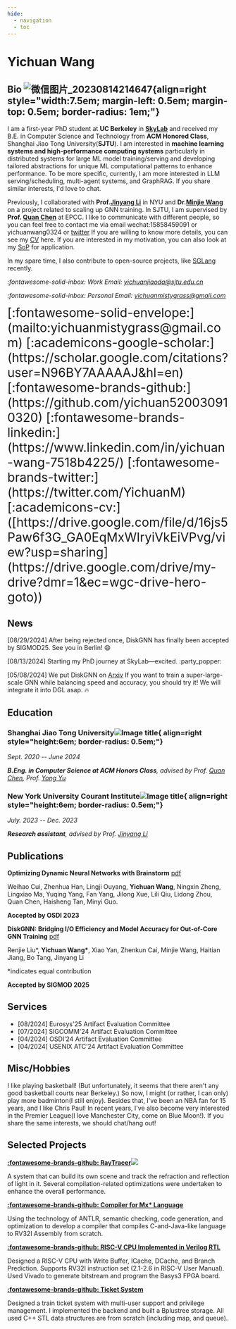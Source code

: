 ```yaml
---
hide:
  - navigation
  - toc
---
```


# Yichuan Wang 

## Bio ![微信图片_20230814214647](https://github.com/yichuan520030910320/yichuan520030910320.github.io/assets/73766326/9129f24b-aa5e-4674-a918-4b2160887792){align=right style="width:7.5em; margin-left: 0.5em; margin-top: 0.5em; border-radius: 1em;"}

I am a first-year PhD student at **UC Berkeley** in **[SkyLab](https://sky.cs.berkeley.edu/)** and received my B.E. in Computer Science and Technology from **ACM Honored Class**, Shanghai Jiao Tong University(**SJTU**). I am interested in **machine learning systems and high-performance computing systems** particularly in distributed systems for large ML model training/serving and developing tailored abstractions for unique ML computational patterns to enhance performance. To be more specific, currently, I am more interested in LLM serving/scheduling, multi-agent systems, and GraphRAG. If you share similar interests, I'd love to chat.

Previously, I collaborated with **Prof.[Jinyang Li](http://www.news.cs.nyu.edu/~jinyang/)** in NYU and **Dr.[Minjie Wang](https://jermainewang.github.io/)** on a project related to scaling up GNN training. In SJTU, I am supervised by **Prof. [Quan Chen](https://www.cs.sjtu.edu.cn/~chen-quan/)** at EPCC. 
I like to communicate with different people, so you can feel free to contact me via email wechat:15858459091 or yichuanwang0324 or [twitter](https://twitter.com/YichuanM)
If you are willing to know more details, you can see my [CV](https://docdro.id/AOZx9dN) here. If you are interested in my motivation, you can also look at my [SoP](https://docdro.id/OvdjJ6Q) for application.

In my spare time,  I also contribute to open-source projects, like [SGLang](https://github.com/sgl-project/sglang) recently.

*:fontawesome-solid-inbox: Work Email: [yichuanjiaoda@sjtu.edu.cn](mailto:yichuanjiaoda@sjtu.edu.cn)*

*:fontawesome-solid-inbox: Personal Email: [yichuanmistygrass@gmail.com](mailto:yichuanmistygrass@gmail.com)*

<span style="font-size:2em;">
  [:fontawesome-solid-envelope:](mailto:yichuanmistygrass@gmail.com)
  [:academicons-google-scholar:](https://scholar.google.com/citations?user=N96BY7AAAAAJ&hl=en)
  [:fontawesome-brands-github:](https://github.com/yichuan520030910320)
  [:fontawesome-brands-linkedin:](https://www.linkedin.com/in/yichuan-wang-7518b4225/)
  [:fontawesome-brands-twitter:](https://twitter.com/YichuanM)
  [:academicons-cv:]([https://drive.google.com/file/d/16js5Paw6f3G_GA0EqMxWIryiVkEiVPvg/view?usp=sharing](https://drive.google.com/drive/my-drive?dmr=1&ec=wgc-drive-hero-goto)) <!-- Your CV link -->
</span>

## News

[08/29/2024] After being rejected once, DiskGNN has finally been accepted by SIGMOD25. See you in Berlin! ​:smile:


[08/13/2024] Starting my PhD journey at SkyLab—excited. :party_popper:

[05/08/2024] We put DiskGNN on [Arxiv](https://arxiv.org/pdf/2405.05231) If you want to train a super-large-scale GNN while balancing speed and accuracy, you should try it! We will integrate it into DGL asap. :fire:

## Education

### Shanghai Jiao Tong University![Image title](images/favicon.png){ align=right style="height:6em; border-radius: 0.5em;"}

*Sept. 2020 -- June 2024*

***B.Eng. in Computer Science at ACM Honors Class**, advised by Prof. [Quan Chen](https://www.cs.sjtu.edu.cn/~chen-quan/), Prof. [Yong Yu](https://scholar.google.com/citations?user=-84M1m0AAAAJ)*


### New York University Courant Institute![Image title](images/nyu.png){ align=right style="height:6em; border-radius: 0.5em;"}

*July. 2023 -- Dec. 2023*

***Research assistant**, advised by Prof. [Jinyang Li](http://www.news.cs.nyu.edu/~jinyang/)*

## Publications

**Optimizing Dynamic Neural Networks with Brainstorm**  [pdf](https://www.usenix.org/system/files/osdi23-cui.pdf)

Weihao Cui, Zhenhua Han, Lingji Ouyang, **Yichuan Wang**, Ningxin Zheng, Lingxiao Ma, Yuqing Yang, Fan Yang, Jilong Xue, Lili Qiu, Lidong Zhou, Quan Chen, Haisheng Tan, Minyi Guo. 

**Accepted by OSDI 2023** 

**DiskGNN: Bridging I/O Efficiency and Model Accuracy for Out-of-Core GNN Training** [pdf](https://arxiv.org/pdf/2405.05231)

Renjie Liu\*, **Yichuan Wang\***, Xiao Yan, Zhenkun Cai, Minjie Wang, Haitian Jiang, Bo Tang, Jinyang Li

\*indicates equal contribution

**Accepted by SIGMOD 2025**

## Services
- [08/2024] Eurosys'25 Artifact Evaluation Committee
- [07/2024] SIGCOMM'24 Artifact Evaluation Committee
- [04/2024] OSDI’24  Artifact Evaluation Committee 
- [04/2024] USENIX ATC’24  Artifact Evaluation Committee 	

## Misc/Hobbies

I like playing basketball! (But unfortunately, it seems that there aren't any good basketball courts near Berkeley.) So now, I might (or rather, I can only) play more badminton(I still enjoy). Besides that, I've been an NBA fan for 15 years, and I like Chris Paul! In recent years, I've also become very interested in the Premier League(I love Manchester City, come on Blue Moon!). If you share the same interests, we should chat/hang out!

## Selected Projects
**[:fontawesome-brands-github: RayTracer](https://github.com/yichuan520030910320/raytracer)[![](https://img.shields.io/github/stars/yichuan520030910320/raytracer.svg?style=social)](https://github.com/yichuan520030910320/raytracer/stargazers)**


A system that can build its own scene and track the refraction and reflection of light in it. Several compilation-related optimizations were undertaken to enhance the overall performance.

**[:fontawesome-brands-github: Compiler for Mx* Language](https://github.com/yichuan520030910320/compiler_2021)**

Using the technology of ANTLR, semantic checking, code generation, and optimization to develop a compiler that compiles C-and-Java-like language to RV32I Assembly from scratch.

**[:fontawesome-brands-github: RISC-V CPU Implemented in Verilog RTL](https://github.com/yichuan520030910320/CPU_ACM_2021)**

Designed a RISC-V CPU with Write Buffer, ICache, DCache, and Branch Prediction. Supports RV32I instruction set (2.1-2.6 in RISC-V User Manual). Used Vivado to generate bitstream and program the Basys3 FPGA board.

**[:fontawesome-brands-github: Ticket System ](https://github.com/yichuan520030910320/My_train)**

Designed a train ticket system with multi-user support and privilege management. I implemented the backend and built a Bplustree storage. All used C++ STL data structures are from scratch (including map, and queue).




<script type="text/javascript" id="clustrmaps" src="//clustrmaps.com/map_v2.js?d=vKDFbzvNtdhkO6iWYD25euhaXiT5AUrPPEenMbdR3I0&cl=ffffff&w=a"></script>

